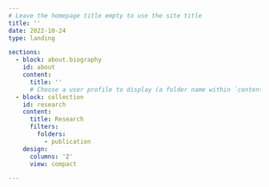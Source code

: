 ```yaml
---
# Leave the homepage title empty to use the site title
title: ''
date: 2022-10-24
type: landing

sections:
  - block: about.biography
    id: about
    content:
      title: ''
      # Choose a user profile to display (a folder name within `content/authors/`)
  - block: collection
    id: research
    content:
      title: Research
      filters:
        folders:
          - publication
    design:
      columns: '2'
      view: compact

---
```

